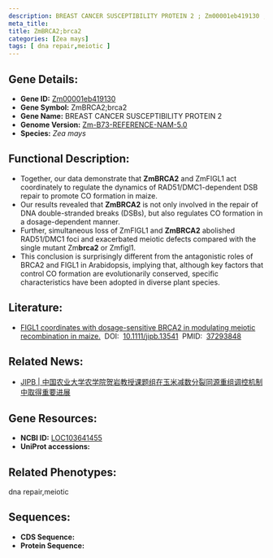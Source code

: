 ```yaml
---
description: BREAST CANCER SUSCEPTIBILITY PROTEIN 2 ; Zm00001eb419130 ; Zea mays
meta_title:
title: ZmBRCA2;brca2
categories: [Zea mays]
tags: [ dna repair,meiotic ]
---
```


## Gene Details:
- **Gene ID:**	[Zm00001eb419130]()
- **Gene Symbol:** ZmBRCA2;brca2
- **Gene Name:** BREAST CANCER SUSCEPTIBILITY PROTEIN 2
- **Genome Version:** [Zm-B73-REFERENCE-NAM-5.0]()
- **Species:** *Zea mays*

## Functional Description:
   - Together, our data demonstrate that **ZmBRCA2** and ZmFIGL1 act coordinately to regulate the dynamics of RAD51/DMC1-dependent DSB repair to promote CO formation in maize.
   - Our results revealed that **ZmBRCA2** is not only involved in the repair of DNA double-stranded breaks (DSBs), but also regulates CO formation in a dosage-dependent manner.
   - Further, simultaneous loss of ZmFIGL1 and **ZmBRCA2** abolished RAD51/DMC1 foci and exacerbated meiotic defects compared with the single mutant Zm**brca2** or Zmfigl1.
   - This conclusion is surprisingly different from the antagonistic roles of BRCA2 and FIGL1 in Arabidopsis, implying that, although key factors that control CO formation are evolutionarily conserved, specific characteristics have been adopted in diverse plant species.

## Literature:
   - [FIGL1 coordinates with dosage-sensitive BRCA2 in modulating meiotic recombination in maize.]( https://onlinelibrary.wiley.com/doi/10.1111/jipb.13541)&nbsp;&nbsp;DOI:&nbsp;&nbsp;[10.1111/jipb.13541](https://onlinelibrary.wiley.com/doi/10.1111/jipb.13541)&nbsp;&nbsp;PMID:&nbsp;&nbsp;[37293848](https://pubmed.ncbi.nlm.nih.gov/37293848/)

## Related News:
   - [JIPB | 中国农业大学农学院贺岩教授课题组在玉米减数分裂同源重组调控机制中取得重要进展](https://mp.weixin.qq.com/s/THpngDbSbe1fymagX_C8lA)

## Gene Resources:
- **NCBI ID:** [LOC103641455](https://www.ncbi.nlm.nih.gov/gene/?term=LOC103641455)
- **UniProt accessions:** [](https://www.uniprot.org/uniprotkb//entry)

## Related Phenotypes:
dna repair,meiotic

## Sequences:
- **CDS Sequence:**
- **Protein Sequence:**
